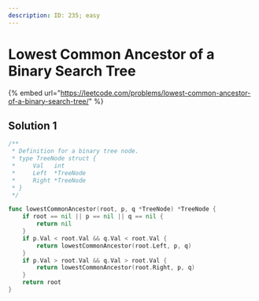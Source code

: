 ```yaml
---
description: ID: 235; easy
---
```

# Lowest Common Ancestor of a Binary Search Tree

{% embed url="https://leetcode.com/problems/lowest-common-ancestor-of-a-binary-search-tree/" %}

## Solution 1

```go
/**
 * Definition for a binary tree node.
 * type TreeNode struct {
 *     Val   int
 *     Left  *TreeNode
 *     Right *TreeNode
 * }
 */

func lowestCommonAncestor(root, p, q *TreeNode) *TreeNode {
    if root == nil || p == nil || q == nil {
        return nil
    }
    if p.Val < root.Val && q.Val < root.Val {
        return lowestCommonAncestor(root.Left, p, q)
    }
    if p.Val > root.Val && q.Val > root.Val {
        return lowestCommonAncestor(root.Right, p, q)
    }
    return root
}
```
